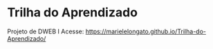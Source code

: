 # Trilha do Aprendizado
 Projeto de DWEB I
 Acesse: https://marielelongato.github.io/Trilha-do-Aprendizado/
